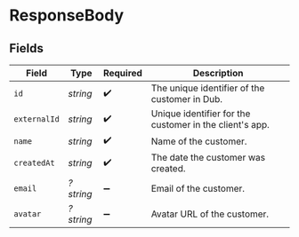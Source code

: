 # ResponseBody


## Fields

| Field                                                   | Type                                                    | Required                                                | Description                                             |
| ------------------------------------------------------- | ------------------------------------------------------- | ------------------------------------------------------- | ------------------------------------------------------- |
| `id`                                                    | *string*                                                | :heavy_check_mark:                                      | The unique identifier of the customer in Dub.           |
| `externalId`                                            | *string*                                                | :heavy_check_mark:                                      | Unique identifier for the customer in the client's app. |
| `name`                                                  | *string*                                                | :heavy_check_mark:                                      | Name of the customer.                                   |
| `createdAt`                                             | *string*                                                | :heavy_check_mark:                                      | The date the customer was created.                      |
| `email`                                                 | *?string*                                               | :heavy_minus_sign:                                      | Email of the customer.                                  |
| `avatar`                                                | *?string*                                               | :heavy_minus_sign:                                      | Avatar URL of the customer.                             |